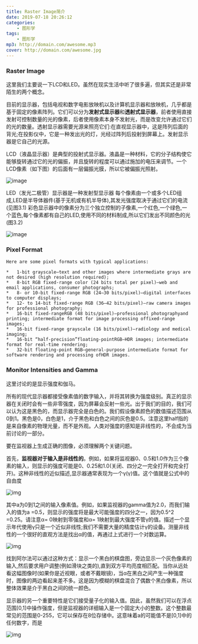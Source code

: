 ```yaml
---
title: Raster Image简介
date: 2019-07-18 20:26:12
categories:
    - 图形学
tags: 
    - 图形学
mp3: http://domain.com/awesome.mp3
cover: http://domain.com/awesome.jpg
---
```


### Raster Image
这里我们主要说一下LCD和LED。虽然在现实生活中听了很多遍，但其实还是非常陌生的两个概念。

目前的显示器，包括电视和数字电影放映机以及计算机显示器和放映机，几乎都是基于固定的像素阵列。它们可以分为**发射式显示器**和**透射式显示器**，前者使用直接发射可控制数量的光的像素，后者使用像素本身不发射光，而是改变允许通过它们的光的数量。透射显示器需要光源来照亮它们:在直视显示器中，这是阵列后面的背光;在投影仪中，它是一种发出光的灯，光经过阵列后投射到屏幕上。发射显示器是它自己的光源。

LCD（液晶显示器）是典型的投射式显示器。液晶是一种材料，它的分子结构使它能够旋转通过它的光的偏振，并且旋转的程度可以通过施加的电压来调节。一个LCD像素（如下图）的后面有一层偏振光膜，所以它被偏振光照射。

![image](https://s2.ax1x.com/2019/07/18/ZXJ4KA.png)

LED（发光二极管）显示器是一种发射型显示器 每个像素由一个或多个LED组成,LED是半导体器件(基于无机或有机半导体),其发光强度取决于通过它们的电流(见图3.1) 彩色显示器中的像素分为三个独立控制的子像素,一个红色,一个绿色,一个蓝色,每个像素都有自己的LED,使用不同的材料制成,所以它们发出不同颜色的光(图3.2)

![image](https://s2.ax1x.com/2019/07/18/ZXY9aV.png)

### Pixel Format
```
Here are some pixel formats with typical applications:

*   1-bit grayscale—text and other images where intermediate grays are not desired (high resolution required);
*   8-bit RGB fixed-range color (24 bits total per pixel)—web and email applications, consumer photographs;
*   8- or 10-bit fixed-range RGB (24–30 bits/pixel)—digital interfaces to computer displays;
*   12- to 14-bit fixed-range RGB (36–42 bits/pixel)—raw camera images for professional photography;
*   16-bit fixed-rangeRGB (48 bits/pixel)—professional photographyand printing; intermediate format for image processing offixed-range images;
*   16-bit fixed-range grayscale (16 bits/pixel)—radiology and medical imaging;
*   16-bit “half-precision”floating-pointRGB—HDR images; intermediate format for real-time rendering;
*   32-bit floating-point RGB—general-purpose intermediate format for software rendering and processing ofHDR images.
```
### Monitor Intensities and Gamma

这里讨论的是显示强度和伽马。

所有的现代显示器都接受像素值的数字输入，并将其转换为强度级别。真正的显示器在关闭时会有一些非零强度，因为屏幕会反射一些光。出于我们的目的，我们可以认为这是黑色的，而显示器完全是白色的。我们假设像素颜色的数值描述范围从0到1。黑色是0，白色是1，介于黑色和白色之间的灰色是0.5。注意这里half指的是来自像素的物理光量，而不是外观。人类对强度的感知是非线性的，不会成为当前讨论的一部分。

要在监视器上生成正确的图像，必须理解两个关键问题。

首先，**监视器对于输入是非线性的**。例如，如果将监视器0、0.5和1.0作为三个像素的输入，则显示的强度可能是0、0.25和1.0(关闭、四分之一完全打开和完全打开)。这种非线性的近似描述,显示器通常表现为一个γ(γ)值。这个值就是公式中的自由度

![img](https://s2.ax1x.com/2019/07/18/ZXURot.png)

其中a为0到1之间的输入像素值。例如，如果监视器的gamma值为2.0，而我们输入的值为a =0.5，则显示的强度将是最大可能强度的四分之一，因为0.5^2 =0.25。请注意α= 0映射到零强度和α= 1映射到最大强度不管γ的值。描述一个显示年代使用γ只是一个近似非线性;我们不需要大量的精度估计γ的设备。测量非线性的一个很好的直观方法是找出α的值，再通过上式进行一个对数运算。

![img](https://s2.ax1x.com/2019/07/18/ZXaeSO.png)

找到阿尔法可以通过这种方式：显示一个黑白的棋盘图，旁边显示一个灰色像素的输入,然后要求用户调整(例如滑块之类的),直到双方平均亮度相匹配。当你从远处看这幅图像时(如果你是近视眼，或者不戴眼镜)，当α在黑白之间产生一种强度时，图像的两边看起来差不多。这是因为模糊的棋盘混合了偶数个黑白像素，所以整体效果是介于黑白之间的统一颜色。

显示器的另一个重要特性是它们接受量子化的输入值。因此，虽然我们可以在浮点范围[0,1]中操作强度，但是监视器的详细输入是一个固定大小的整数。这个整数最常见的范围是0-255，它可以保存在8位存储中。这意味着a的可能值不是[0,1]中的任何数字，而是

![img](https://s2.ax1x.com/2019/07/18/ZXaw0s.md.png)